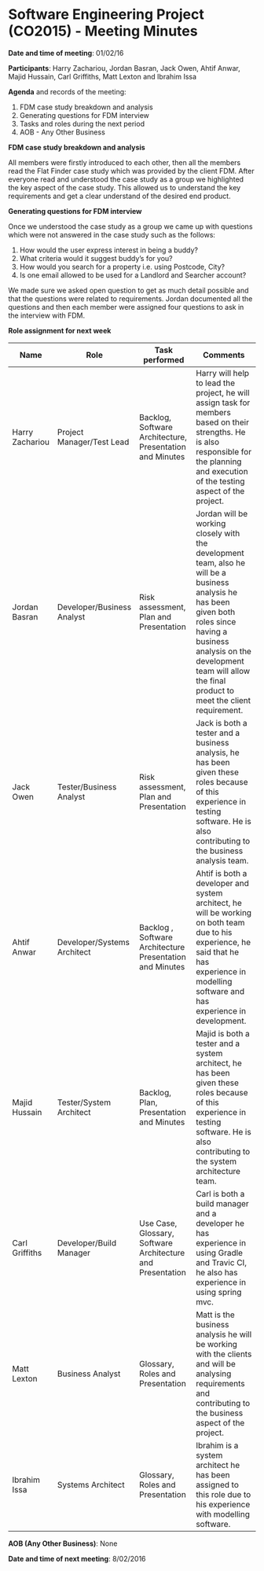 # Software Engineering Project (CO2015) - Meeting Minutes

**Date and time of meeting**: 01/02/16

**Participants**: Harry Zachariou, Jordan Basran, Jack Owen, Ahtif Anwar, Majid Hussain, Carl Griffiths, Matt Lexton and Ibrahim Issa

**Agenda** and records of the meeting:

1.  FDM case study breakdown and analysis
2.  Generating questions for FDM interview
3.  Tasks and roles during the next period
4.	AOB - Any Other Business

**FDM case study breakdown and analysis**

All members were firstly introduced to each other, then all the members read the Flat Finder case study which was provided by the client FDM. After everyone read and understood the case study as a group we highlighted the key aspect of the case study. This allowed us to understand the key requirements and get a clear understand of  the desired end product.

**Generating questions for FDM interview**

Once we understood the case study as a group we came up with questions which were not answered in the case study such as the follows:

1.  How would the user express interest in being a buddy?
2.  What criteria would it suggest buddy’s for you?
3. 	How would you search for a property i.e. using Postcode, City?
4.  Is one email allowed to be used for a Landlord and Searcher account?

We made sure we asked open question to get as much detail possible and that the questions were related to requirements. Jordan documented all the questions and then each member were assigned four questions to ask in the interview with FDM.

**Role assignment for next week**

| Name | Role | Task performed | Comments |
|------|------|----------------|----------|
| Harry Zachariou | Project Manager/Test Lead | Backlog, Software Architecture, Presentation and Minutes | Harry will help to lead the project, he will assign task for members based on their strengths. He is also responsible for the planning and execution of the testing aspect of the project.  |
| Jordan Basran | Developer/Business Analyst | Risk assessment, Plan and Presentation | Jordan will be working closely with the development team, also he will be a business analysis he has been given both roles since having a business analysis on the development team will allow the final product to meet the client requirement.  |
| Jack Owen | Tester/Business Analyst | Risk assessment, Plan and Presentation | Jack is both a tester and a business analysis, he has been given these roles because of this experience in testing software. He is also contributing to the business analysis team. |
| Ahtif Anwar | Developer/Systems Architect | Backlog , Software Architecture  Presentation and Minutes  | Ahtif is both a developer and system architect, he will be working on both team due to his experience, he said that he has experience in modelling software and has experience in development.  |
| Majid Hussain | Tester/System Architect | Backlog, Plan, Presentation and Minutes  | Majid is both a tester and a system architect, he has been given these roles because of this experience in testing software. He is also contributing to the system architecture team. |
| Carl Griffiths | Developer/Build Manager | Use Case, Glossary,  Software Architecture and Presentation | Carl is both a build manager and a developer he has experience in using Gradle and Travic CI, he also has experience in using spring mvc. |
| Matt Lexton | Business Analyst | Glossary, Roles and Presentation | Matt is the business analysis he will be working with the clients and will be analysing requirements and contributing to the business aspect of the project. |
| Ibrahim Issa | Systems Architect | Glossary, Roles and Presentation | Ibrahim is a system architect he has been assigned to this role due to his experience with modelling software. |

**AOB (Any Other Business)**:
None

**Date and time of next meeting**: 8/02/2016
